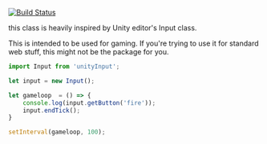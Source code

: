 
[![Build Status](https://travis-ci.org/digijin/inputjs.svg?branch=master)](https://travis-ci.org/digijin/inputjs)

this class is heavily inspired by Unity editor's Input class.

This is intended to be used for gaming. If you're trying to use it for standard web stuff, this might not be the package for you.

```javascript
import Input from 'unityInput';

let input = new Input();

let gameloop  = () => {
    console.log(input.getButton('fire'));
    input.endTick();
}

setInterval(gameloop, 100);

```
